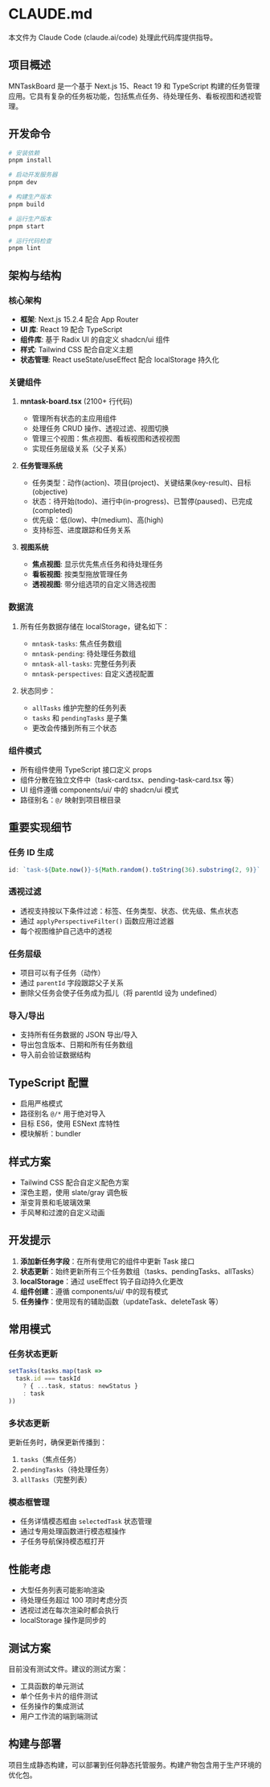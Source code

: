 # CLAUDE.md

本文件为 Claude Code (claude.ai/code) 处理此代码库提供指导。

## 项目概述

MNTaskBoard 是一个基于 Next.js 15、React 19 和 TypeScript 构建的任务管理应用。它具有复杂的任务板功能，包括焦点任务、待处理任务、看板视图和透视管理。

## 开发命令

```bash
# 安装依赖
pnpm install

# 启动开发服务器
pnpm dev

# 构建生产版本
pnpm build

# 运行生产版本
pnpm start

# 运行代码检查
pnpm lint
```

## 架构与结构

### 核心架构
- **框架**: Next.js 15.2.4 配合 App Router
- **UI 库**: React 19 配合 TypeScript
- **组件库**: 基于 Radix UI 的自定义 shadcn/ui 组件
- **样式**: Tailwind CSS 配合自定义主题
- **状态管理**: React useState/useEffect 配合 localStorage 持久化

### 关键组件

1. **mntask-board.tsx** (2100+ 行代码)
   - 管理所有状态的主应用组件
   - 处理任务 CRUD 操作、透视过滤、视图切换
   - 管理三个视图：焦点视图、看板视图和透视视图
   - 实现任务层级关系（父子关系）

2. **任务管理系统**
   - 任务类型：动作(action)、项目(project)、关键结果(key-result)、目标(objective)
   - 状态：待开始(todo)、进行中(in-progress)、已暂停(paused)、已完成(completed)
   - 优先级：低(low)、中(medium)、高(high)
   - 支持标签、进度跟踪和任务关系

3. **视图系统**
   - **焦点视图**: 显示优先焦点任务和待处理任务
   - **看板视图**: 按类型拖放管理任务
   - **透视视图**: 带分组选项的自定义筛选视图

### 数据流
1. 所有任务数据存储在 localStorage，键名如下：
   - `mntask-tasks`: 焦点任务数组
   - `mntask-pending`: 待处理任务数组
   - `mntask-all-tasks`: 完整任务列表
   - `mntask-perspectives`: 自定义透视配置

2. 状态同步：
   - `allTasks` 维护完整的任务列表
   - `tasks` 和 `pendingTasks` 是子集
   - 更改会传播到所有三个状态

### 组件模式
- 所有组件使用 TypeScript 接口定义 props
- 组件分散在独立文件中（task-card.tsx、pending-task-card.tsx 等）
- UI 组件遵循 components/ui/ 中的 shadcn/ui 模式
- 路径别名：`@/` 映射到项目根目录

## 重要实现细节

### 任务 ID 生成
```typescript
id: `task-${Date.now()}-${Math.random().toString(36).substring(2, 9)}`
```

### 透视过滤
- 透视支持按以下条件过滤：标签、任务类型、状态、优先级、焦点状态
- 通过 `applyPerspectiveFilter()` 函数应用过滤器
- 每个视图维护自己选中的透视

### 任务层级
- 项目可以有子任务（动作）
- 通过 `parentId` 字段跟踪父子关系
- 删除父任务会使子任务成为孤儿（将 parentId 设为 undefined）

### 导入/导出
- 支持所有任务数据的 JSON 导出/导入
- 导出包含版本、日期和所有任务数组
- 导入前会验证数据结构

## TypeScript 配置

- 启用严格模式
- 路径别名 `@/*` 用于绝对导入
- 目标 ES6，使用 ESNext 库特性
- 模块解析：bundler

## 样式方案

- Tailwind CSS 配合自定义配色方案
- 深色主题，使用 slate/gray 调色板
- 渐变背景和毛玻璃效果
- 手风琴和过渡的自定义动画

## 开发提示

1. **添加新任务字段**：在所有使用它的组件中更新 Task 接口
2. **状态更新**：始终更新所有三个任务数组（tasks、pendingTasks、allTasks）
3. **localStorage**：通过 useEffect 钩子自动持久化更改
4. **组件创建**：遵循 components/ui/ 中的现有模式
5. **任务操作**：使用现有的辅助函数（updateTask、deleteTask 等）

## 常用模式

### 任务状态更新
```typescript
setTasks(tasks.map(task => 
  task.id === taskId 
    ? { ...task, status: newStatus }
    : task
))
```

### 多状态更新
更新任务时，确保更新传播到：
1. `tasks`（焦点任务）
2. `pendingTasks`（待处理任务）
3. `allTasks`（完整列表）

### 模态框管理
- 任务详情模态框由 `selectedTask` 状态管理
- 通过专用处理函数进行模态框操作
- 子任务导航保持模态框打开

## 性能考虑

- 大型任务列表可能影响渲染
- 待处理任务超过 100 项时考虑分页
- 透视过滤在每次渲染时都会执行
- localStorage 操作是同步的

## 测试方案

目前没有测试文件。建议的测试方案：
- 工具函数的单元测试
- 单个任务卡片的组件测试
- 任务操作的集成测试
- 用户工作流的端到端测试

## 构建与部署

项目生成静态构建，可以部署到任何静态托管服务。构建产物包含用于生产环境的优化包。